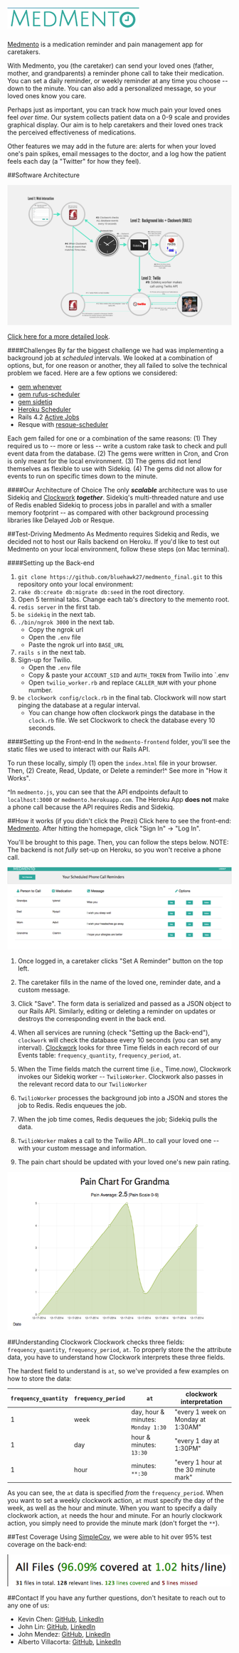 ![Medmento](imgs/Medmento_Logo.png)
==============

[Medmento](http://kchens.github.io/projects/medmento/medmento-frontend/homepage) is a medication reminder and pain management app for caretakers.

With Medmento, you (the caretaker) can send your loved ones (father, mother, and grandparents) a reminder phone call to take their medication.  You can set a daily reminder, or weekly reminder at any time you choose -- down to the minute. You can also add a personalized message, so your loved ones know you care.

Perhaps just as important, you can track how much pain your loved ones feel *over time*. Our system collects patient data on a 0-9 scale and provides graphical display. Our aim is to help caretakers and their loved ones track the perceived effectiveness of medications.

Other features we may add in the future are:  alerts for when your loved one's pain spikes, email messages to the doctor, and a log how the patient feels each day (a "Twitter" for how they feel). 

##Software Architecture

![Medmento Data Flow](imgs/Medmento_Architecture.png)

[Click here for a more detailed look](http://prezi.com/g2kx3qdhe1gd/?utm_campaign=share&utm_medium=copy&rc=ex0share).

####Challenges
By far the biggest challenge we had was implementing a background job at *scheduled* intervals. We looked at a combination of options, but, for one reason or another, they all failed to solve the technical problem we faced. Here are a few options we considered:

- [gem whenever](http://github.com/javan/whenever)
- [gem rufus-scheduler](http://github.com/jmettraux/rufus-scheduler)
- [gem sidetiq](http://github.com/tobiassvn/sidetiq)
- [Heroku Scheduler](http://addons.heroku.com/scheduler)
- Rails 4.2 [Active Jobs](http://edgeguides.rubyonrails.org/active_job_basics.html)
- Resque with [resque-scheduler](http://github.com/resque/resque-scheduler)

Each gem failed for one or a combination of the same reasons: (1) They required us to -- more or less -- write a custom rake task to check and pull event data from the database. (2) The gems were written in Cron, and Cron is only meant for the local environment. (3) The gems did not lend themselves as flexible to use with Sidekiq. (4) The gems did not allow for events to run on specific times down to the minute.

####Our Architecture of Choice
The only ***scalable*** architecture was to use Sidekiq and [Clockwork](http://github.com/tomykaira/clockwork) ***together***. Sidekiq's multi-threaded nature and use of Redis enabled Sidekiq to process jobs in parallel and with a smaller memory footprint -- as compared with other background processing libraries like Delayed Job or Resque. 

##Test-Driving Medmento
As Medmento requires Sidekiq and Redis, we decided not to host our Rails backend on Heroku. If you'd like to test out Medmento on your local environment, follow these steps (on Mac terminal).

####Setting up the Back-end

1. `git clone https://github.com/bluehawk27/medmento_final.git` to this repository onto your local environment: 
2. `rake db:create db:migrate db:seed` in the root directory.
3. Open 5 terminal tabs. Change each tab's directory to the memento root.
4. `redis server` in the first tab.
5. `be sidekiq` in the next tab.
6. `./bin/ngrok 3000` in the next tab. 
	* Copy the ngrok url 
	* Open the `.env` file
	* Paste the ngrok url into `BASE_URL`
7. `rails s` in the next tab.
8. Sign-up for Twilio.
	* Open the `.env` file
	* Copy & paste your `ACCOUNT_SID` and `AUTH_TOKEN` from Twilio into `.env
	* Open `twilio_worker.rb` and replace `CALLER_NUM` with your phone number.
9. `be clockwork config/clock.rb` in the final tab. Clockwork will now start pinging the database at a regular interval.
	* You can change how often clockwork pings the database in the `clock.rb` file. We set Clockwork to check the database every 10 seconds.

####Setting up the Front-end
In the `medmento-frontend` folder, you'll see the static files we used to interact with our Rails API. 

To run these locally, simply (1) open the `index.html` file in your browser. Then, (2) Create, Read, Update, or Delete a reminder!^ See more in "How it Works".

^In `medmento.js`, you can see that the API endpoints default to `localhost:3000` or `medmento.herokuapp.com`. The Heroku App **does not** make a phone call because the API requires Redis and Sidekiq.


##How it works (if you didn't click the Prezi)
Click here to see the front-end:  [Medmento](http://kchens.github.io/projects/medmento/medmento-frontend/homepage). After hitting the homepage, click "Sign In" -> "Log In". 

You'll be brought to this page. Then, you can follow the steps below. NOTE: The backend is not *fully* set-up on Heroku, so you won't receive a phone call.

![Dashboard](imgs/Medmento_Dashboard.png)

1. Once logged in, a caretaker clicks "Set A Reminder" button on the top left.

2. The caretaker fills in the name of the loved one, reminder date, and a custom message.

3. Click "Save". The form data is serialized and passed as a JSON object to our Rails API. Similarly, editing or deleting a reminder on  updates or destroys the corresponding event in the back end.

4. When all services are running (check "Setting up the Back-end"), `clockwork` will check the database every 10 seconds (you can set any interval). [Clockwork](http://github.com/tomykaira/clockwork#quickstart) looks for three Time fields in each record of our Events table:  `frequency_quantity`, `frequency_period`, `at`.

5. When the Time fields match the current time (i.e., Time.now), Clockwork invokes our Sidekiq worker -- `TwilioWorker`. Clockwork also passes in the relevant record data to our `TwilioWorker`

6. `TwilioWorker` processes the background job into a JSON and stores the job to Redis. Redis enqueues the job. 

7. When the job time comes, Redis dequeues the job; Sidekiq pulls the data. 

8. `TwilioWorker` makes a call to the Twilio API...to call your loved one -- with your custom message and information.

9. The pain chart should be updated with your loved one's new pain rating.

![Pain Chart](imgs/Pain_Chart.png)

##Understanding Clockwork
Clockwork checks three fields: `frequency_quantity`, `frequency_period`, `at`. To properly store the the attribute data, you have to understand how Clockwork interprets these three fields. 

The hardest field to understand is `at`, so we've provided a few examples on how to store the data:

| `frequency_quantity` | `frequency_period` | `at` | clockwork interpretation |
|---|---|---|---|
| 1 | week | day, hour & minutes: `Monday 1:30` | "every 1 week on Monday at 1:30AM" |
| 1 | day | hour & minutes: `13:30` | "every 1 day at 1:30PM"|
| 1 | hour | minutes: `**:30` | "every 1 hour at the 30 minute mark" |

As you can see, the `at` data is specified *from* the `frequency_period`. When you want to set a weekly clockwork action, `at` must specify the day of the week, as well as the hour and minute. When you want to specify a daily clockwork action, `at` needs the hour and minute. For an hourly clockwork action, you simply need to provide the minute mark (don't forget the `**`).

##Test Coverage
Using [SimpleCov](http://github.com/colszowka/simplecov), we were able to hit over 95% test coverage on the back-end:

![Medmento Data Flow](imgs/SimpleCov_Coverage.png)

##Contact
If you have any further questions, don't hesitate to reach out to any one of us:

-	Kevin Chen:  [GitHub](http://github.com/kchens), [LinkedIn](http://www.linkedin.com/in/kevinkangchen)
-	John Lin:  [GitHub](http://github.com/johnlin1214), [LinkedIn](http://www.linkedin.com/pub/john-lin/2b/852/a26?trk=pub-pbmap)
-	John Mendez:  [GitHub](http://github.com/jupamedig), [LinkedIn](http://www.linkedin.com/in/juanpablomendez)
-	Alberto Villacorta:  [GitHub](http://github.com/bluehawk27), [LinkedIn](https//www.linkedin.com/in/albertovillacorta)